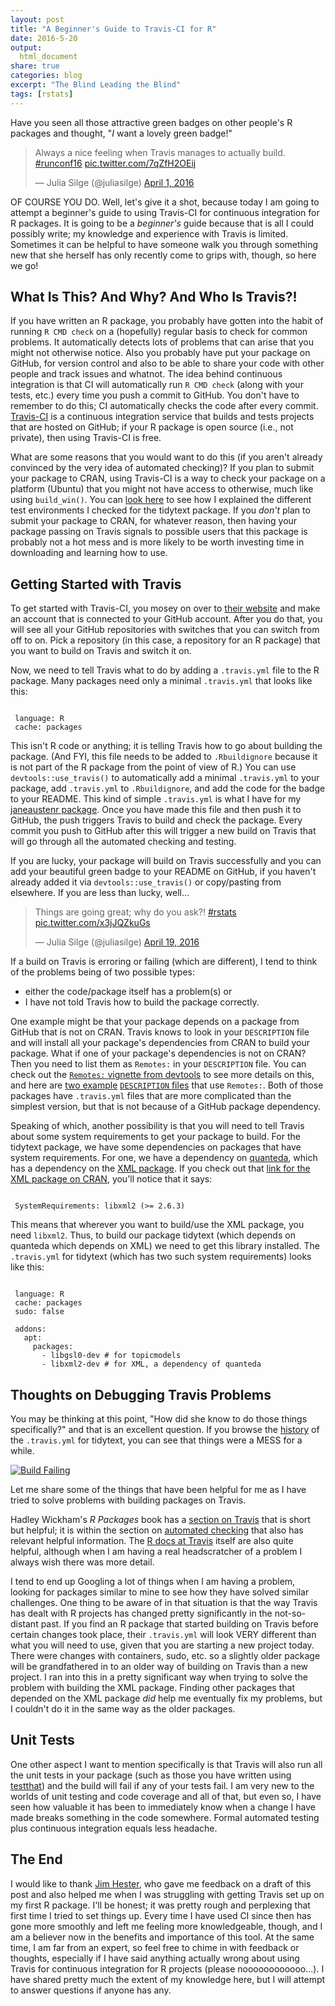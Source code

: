 ```yaml
---
layout: post
title: "A Beginner's Guide to Travis-CI for R"
date: 2016-5-20
output:
  html_document
share: true
categories: blog
excerpt: "The Blind Leading the Blind"
tags: [rstats]
---
```


Have you seen all those attractive green badges on other people's R packages and thought, "*I* want a lovely green badge!"

<blockquote class="twitter-tweet" data-lang="en"><p lang="en" dir="ltr">Always a nice feeling when Travis manages to actually build. <a href="https://twitter.com/hashtag/runconf16?src=hash">#runconf16</a> <a href="https://t.co/7qZfH2OEij">pic.twitter.com/7qZfH2OEij</a></p>&mdash; Julia Silge (@juliasilge) <a href="https://twitter.com/juliasilge/status/716034756509507584">April 1, 2016</a></blockquote>
<script async src="http://platform.twitter.com/widgets.js" charset="utf-8"></script>

OF COURSE YOU DO. Well, let's give it a shot, because today I am going to attempt a beginner's guide to using Travis-CI for continuous integration for R packages. It is going to be a *beginner's* guide because that is all I could possibly write; my knowledge and experience with Travis is limited. Sometimes it can be helpful to have someone walk you through something new that she herself has only recently come to grips with, though, so here we go!

## What Is This? And Why? And Who Is Travis?!

If you have written an R package, you probably have gotten into the habit of running `R CMD check` on a (hopefully) regular basis to check for common problems. It automatically detects lots of problems that can arise that you might not otherwise notice. Also you probably have put your package on GitHub, for version control and also to be able to share your code with other people and track issues and whatnot. The idea behind continuous integration is that CI will automatically run `R CMD check` (along with your tests, etc.) every time you push a commit to GitHub. You don't have to remember to do this; CI automatically checks the code after every commit. [Travis-CI](https://travis-ci.org/) is a continuous integration service that builds and tests projects that are hosted on GitHub; if your R package is open source (i.e., not private), then using Travis-CI is free.

What are some reasons that you would want to do this (if you aren't already convinced by the very idea of automated checking)? If you plan to submit your package to CRAN, using Travis-CI is a way to check your package on a platform (Ubuntu) that you might not have access to otherwise, much like using `build_win()`. You can [look here](https://github.com/juliasilge/tidytext/blob/master/cran-comments.md) to see how I explained the different test environments I checked for the tidytext package. If you *don't* plan to submit your package to CRAN, for whatever reason, then having your package passing on Travis signals to possible users that this package is probably not a hot mess and is more likely to be worth investing time in downloading and learning how to use.

## Getting Started with Travis

To get started with Travis-CI, you mosey on over to [their website](https://travis-ci.org/) and make an account that is connected to your GitHub account. After you do that, you will see all your GitHub repositories with switches that you can switch from off to on. Pick a repository (in this case, a repository for an R package) that you want to build on Travis and switch it on.

Now, we need to tell Travis what to do by adding a `.travis.yml` file to the R package. Many packages need only a minimal `.travis.yml` that looks like this:

```

 language: R
 cache: packages

```

This isn't R code or anything; it is telling Travis how to go about building the package. (And FYI, this file needs to be added to `.Rbuildignore` because it is not part of the R package from the point of view of R.) You can use `devtools::use_travis()` to automatically add a minimal `.travis.yml` to your package, add `.travis.yml` to `.Rbuildignore`, and add the code for the badge to your README. This kind of simple `.travis.yml` is what I have for my [janeaustenr package](https://github.com/juliasilge/janeaustenr/blob/master/.travis.yml). Once you have made this file and then push it to GitHub, the push triggers Travis to build and check the package. Every commit you push to GitHub after this will trigger a new build on Travis that will go through all the automated checking and testing.

If you are lucky, your package will build on Travis successfully and you can add your beautiful green badge to your README on GitHub, if you haven't already added it via `devtools::use_travis()` or copy/pasting from elsewhere. If you are less than lucky, well...

<blockquote class="twitter-tweet" data-lang="en"><p lang="en" dir="ltr">Things are going great; why do you ask?! <a href="https://twitter.com/hashtag/rstats?src=hash">#rstats</a> <a href="https://t.co/x3jJQZkuGs">pic.twitter.com/x3jJQZkuGs</a></p>&mdash; Julia Silge (@juliasilge) <a href="https://twitter.com/juliasilge/status/722514130968535042">April 19, 2016</a></blockquote>
<script async src="http://platform.twitter.com/widgets.js" charset="utf-8"></script>

If a build on Travis is erroring or failing (which are different), I tend to think of the problems being of two possible types: 

* either the code/package itself has a problem(s) or 
* I have not told Travis how to build the package correctly. 

One example might be that your package depends on a package from GitHub that is not on CRAN. Travis knows to look in your `DESCRIPTION` file and will install all your package's dependencies from CRAN to build your package. What if one of your package's dependencies is not on CRAN? Then you need to list them as `Remotes:` in your `DESCRIPTION` file. You can check out the [`Remotes:` vignette from devtools](https://cran.r-project.org/web/packages/devtools/vignettes/dependencies.html) to see more details on this, and here are [two example](https://github.com/ropenscilabs/geojsonlint/blob/master/DESCRIPTION) [`DESCRIPTION` files](https://github.com/jennybc/googlesheets/blob/master/DESCRIPTION) that use `Remotes:`. Both of those packages have `.travis.yml` files that are more complicated than the simplest version, but that is not because of a GitHub package dependency.

Speaking of which, another possibility is that you will need to tell Travis about some system requirements to get your package to build. For the tidytext package, we have some dependencies on packages that have system requirements. For one, we have a dependency on [quanteda](https://cran.r-project.org/web/packages/quanteda/index.html), which has a dependency on the [XML package](https://cran.r-project.org/web/packages/XML/index.html). If you check out that [link for the XML package on CRAN](https://cran.r-project.org/web/packages/XML/index.html), you'll notice that it says:

```

 SystemRequirements: libxml2 (>= 2.6.3)

```

This means that wherever you want to build/use the XML package, you need `libxml2`. Thus, to build our package tidytext (which depends on quanteda which depends on XML) we need to get this library installed. The `.travis.yml` for tidytext (which has two such system requirements) looks like this:

```

 language: R
 cache: packages
 sudo: false

 addons:
   apt:
     packages:
       - libgsl0-dev # for topicmodels
       - libxml2-dev # for XML, a dependency of quanteda

```

## Thoughts on Debugging Travis Problems

You may be thinking at this point, "How did she know to do those things specifically?" and that is an excellent question. If you browse the [history](https://github.com/juliasilge/tidytext/commits/master/.travis.yml) of the `.travis.yml` for tidytext, you can see that things were a MESS for a while.

<a href="https://imgflip.com/i/14hqh5"><img src="https://i.imgflip.com/14hqh5.jpg" title="Build Failing"/></a>

Let me share some of the things that have been helpful for me as I have tried to solve problems with building packages on Travis.

Hadley Wickham's *R Packages* book has a [section on Travis](http://r-pkgs.had.co.nz/check.html#travis) that is short but helpful; it is within the section on [automated checking](http://r-pkgs.had.co.nz/check.html) that also has relevant helpful information. The [R docs at Travis](https://docs.travis-ci.com/user/languages/r/) itself are also quite helpful, although when I am having a real headscratcher of a problem I always wish there was more detail.

I tend to end up Googling a lot of things when I am having a problem, looking for packages similar to mine to see how they have solved similar challenges. One thing to be aware of in that situation is that the way Travis has dealt with R projects has changed pretty significantly in the not-so-distant past. If you find an R package that started building on Travis before certain changes took place, their `.travis.yml` will look VERY different than what you will need to use, given that you are starting a new project today. There were changes with containers, sudo, etc. so a slightly older package will be grandfathered in to an older way of building on Travis than a new project. I ran into this in a pretty significant way when trying to solve the problem with building the XML package. Finding other packages that depended on the XML package *did* help me eventually fix my problems, but I couldn't do it in the same way as the older packages.

## Unit Tests

One other aspect I want to mention specifically is that Travis will also run all the unit tests in your package (such as those you have written using [testthat](http://r-pkgs.had.co.nz/tests.html)) and the build will fail if any of your tests fail. I am very new to the worlds of unit testing and code coverage and all of that, but even so, I have seen how valuable it has been to immediately know when a change I have made breaks something in the code somewhere. Formal automated testing plus continuous integration equals less headache.

## The End

I would like to thank [Jim Hester](http://www.jimhester.com/), who gave me feedback on a draft of this post and also helped me when I was struggling with getting Travis set up on my first R package. I'll be honest; it was pretty rough and perplexing that first time I tried to set things up. Every time I have used CI since then has gone more smoothly and left me feeling more knowledgeable, though, and I am a believer now in the benefits and importance of this tool. At the same time, I am far from an expert, so feel free to chime in with feedback or thoughts, especially if I have said anything actually wrong about using Travis for continuous integration for R projects (please noooooooooooo...). I have shared pretty much the extent of my knowledge here, but I will attempt to answer questions if anyone has any.
